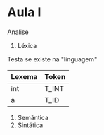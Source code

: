 # Aula I

Analise

1. Léxica

Testa se existe na "linguagem"

| Lexema | Token |
| ------ | ----- |
| int    | T_INT |
| a      | T_ID  |

1. Semântica
2. Sintática